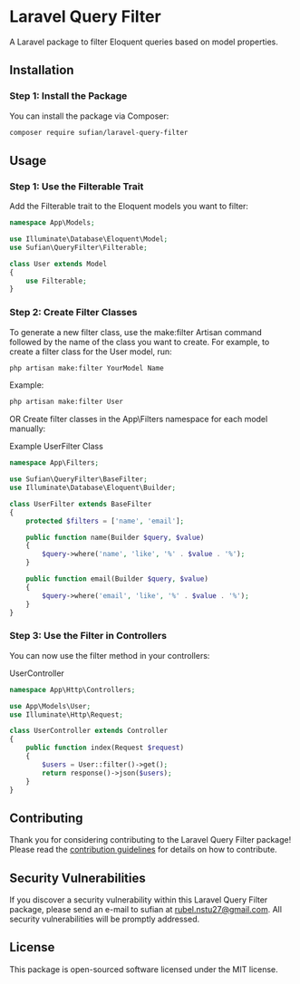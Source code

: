 # Laravel Query Filter

A Laravel package to filter Eloquent queries based on model properties.

## Installation

### Step 1: Install the Package

You can install the package via Composer:

```sh
composer require sufian/laravel-query-filter
```

## Usage

### Step 1: Use the Filterable Trait
Add the Filterable trait to the Eloquent models you want to filter:
```php
namespace App\Models;

use Illuminate\Database\Eloquent\Model;
use Sufian\QueryFilter\Filterable;

class User extends Model
{
    use Filterable;
}
```

### Step 2: Create Filter Classes

To generate a new filter class, use the make:filter Artisan command followed by the name of the class you want to create. For example, to create a filter class for the User model, run:

```sh
php artisan make:filter YourModel Name
```
Example:
```sh
php artisan make:filter User
```
OR
Create filter classes in the App\Filters namespace for each model manually:

Example UserFilter Class

```php
namespace App\Filters;

use Sufian\QueryFilter\BaseFilter;
use Illuminate\Database\Eloquent\Builder;

class UserFilter extends BaseFilter
{
    protected $filters = ['name', 'email'];

    public function name(Builder $query, $value)
    {
        $query->where('name', 'like', '%' . $value . '%');
    }

    public function email(Builder $query, $value)
    {
        $query->where('email', 'like', '%' . $value . '%');
    }
}
```
### Step 3: Use the Filter in Controllers
You can now use the filter method in your controllers:

UserController
```php
namespace App\Http\Controllers;

use App\Models\User;
use Illuminate\Http\Request;

class UserController extends Controller
{
    public function index(Request $request)
    {
        $users = User::filter()->get();
        return response()->json($users);
    }
}
```
## Contributing

Thank you for considering contributing to the Laravel Query Filter package! Please read the [contribution guidelines]() for details on how to contribute.

## Security Vulnerabilities

If you discover a security vulnerability within this Laravel Query Filter package, please send an e-mail to sufian at [rubel.nstu27@gmail.com](mailto:rubel.nstu27@gmail.com). All security vulnerabilities will be promptly addressed.

## License
This package is open-sourced software licensed under the MIT license.
